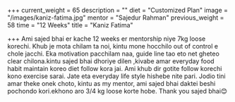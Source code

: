+++
current_weight = 65
description = ""
diet = "Customized Plan"
image = "/images/kaniz-fatima.jpg"
mentor = "Sajedur Rahman"
previous_weight = 58
time = "12 Weeks"
title = "Kaniz Fatima"

+++
Ami sajed bhai er kache 12 weeks er mentorship niye 7kg loose korechi. Khub je mota chilam ta noi, kintu mone hocchilo out of control e chole jacchi. Eka motivation pacchilam naa, guide line tao eto net gheteo clear chilona.kintu sajed bhai dhoriye dilen ,kivabe amar everyday food habit maintain koreo diet follow kora jai. Ami khub dir gotite follow korechi kono exercise sarai. Jate eta everyday life style hishebe nite pari. Jodio tini amar theke onek choto, kintu as my mentor, ami sajed bhai daktei beshi pochondo kori.ekhono aro 3/4 kg loose korte hobe. Thank you sajed bhai😊